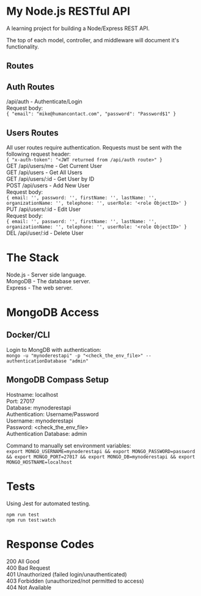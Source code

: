 # My Node.js RESTful API

A learning project for building a Node/Express REST API.

The top of each model, controller, and middleware will document it's functionality.

## Routes

## Auth Routes

/api/auth - Authenticate/Login  
Request body:  
`{
    "email": "mike@humancontact.com",
    "password": "Password$1"
}`

## Users Routes

All user routes require authentication. Requests must be sent with the following
request header:  
`{
    "x-auth-token": "<JWT returned from /api/auth route>"
}`  
GET /api/users/me - Get Current User  
GET /api/users - Get All Users  
GET /api/users/:id - Get User by ID  
POST /api/users - Add New User  
Request body:  
`{
    email: '',
    password: '',
    firstName: '',
    lastName: '',
    organizationName: '',
    telephone: '',
    userRole: '<role ObjectID>'
}`  
PUT /api/users/:id - Edit User  
Request body:  
`{
    email: '',
    password: '',
    firstName: '',
    lastName: '',
    organizationName: '',
    telephone: '',
    userRole: '<role ObjectID>'
}`  
DEL /api/user/:id - Delete User



# The Stack

Node.js - Server side language.  
MongoDB - The database server.  
Express - The web server.  


# MongoDB Access

## Docker/CLI

Login to MongDB with authentication:  
`mongo -u "mynoderestapi" -p "<check_the_env_file>" --authenticationDatabase "admin"`

## MongoDB Compass Setup

Hostname: localhost  
Port: 27017  
Database: mynoderestapi  
Authentication: Username/Password  
Username: mynoderestapi  
Password: <check_the_env_file>  
Authentication Database: admin  

Command to manually set environment variables:  
`export MONGO_USERNAME=mynoderestapi &&
export MONGO_PASSWORD=password &&
export MONGO_PORT=27017 &&
export MONGO_DB=mynoderestapi &&
export MONGO_HOSTNAME=localhost`


# Tests
Using Jest for automated testing.

`npm run test`  
`npm run test:watch`


# Response Codes
200 All Good  
400 Bad Request  
401 Unauthorized (failed login/unauthenticated)  
403 Forbidden (unauthorized/not permitted to access)  
404 Not Available  

